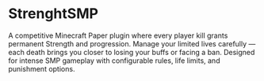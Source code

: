 # StrenghtSMP
A competitive Minecraft Paper plugin where every player kill grants permanent Strength and progression. Manage your limited lives carefully — each death brings you closer to losing your buffs or facing a ban. Designed for intense SMP gameplay with configurable rules, life limits, and punishment options.
